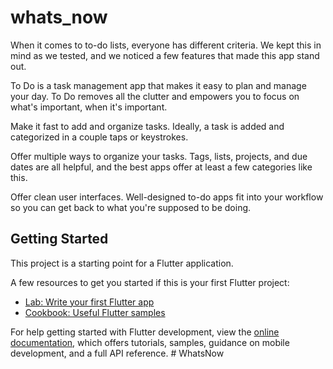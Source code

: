 # whats_now

When it comes to to-do lists, everyone has different criteria. We kept this in mind as we tested, and we noticed a few features that made this app stand out.

To Do is a task management app that makes it easy to plan and manage your day. To Do removes all the clutter and empowers you to focus on what's important, when it's important.

Make it fast to add and organize tasks. Ideally, a task is added and categorized in a couple taps or keystrokes.

Offer multiple ways to organize your tasks. Tags, lists, projects, and due dates are all helpful, and the best apps offer at least a few categories like this.

Offer clean user interfaces. Well-designed to-do apps fit into your workflow so you can get back to what you're supposed to be doing.

## Getting Started

This project is a starting point for a Flutter application.

A few resources to get you started if this is your first Flutter project:

- [Lab: Write your first Flutter app](https://docs.flutter.dev/get-started/codelab)
- [Cookbook: Useful Flutter samples](https://docs.flutter.dev/cookbook)

For help getting started with Flutter development, view the
[online documentation](https://docs.flutter.dev/), which offers tutorials,
samples, guidance on mobile development, and a full API reference.
#   W h a t s N o w  
 